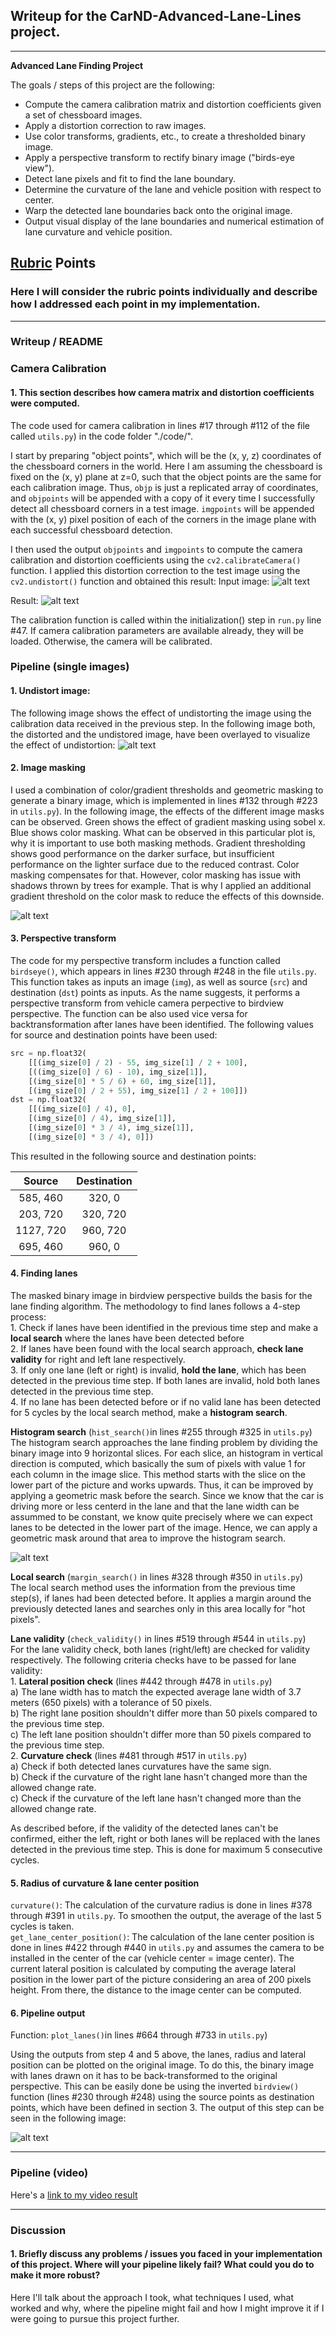## Writeup for the CarND-Advanced-Lane-Lines project.

---

**Advanced Lane Finding Project**

The goals / steps of this project are the following:

* Compute the camera calibration matrix and distortion coefficients given a set of chessboard images.
* Apply a distortion correction to raw images.
* Use color transforms, gradients, etc., to create a thresholded binary image.
* Apply a perspective transform to rectify binary image ("birds-eye view").
* Detect lane pixels and fit to find the lane boundary.
* Determine the curvature of the lane and vehicle position with respect to center.
* Warp the detected lane boundaries back onto the original image.
* Output visual display of the lane boundaries and numerical estimation of lane curvature and vehicle position.

[//]: # (Image References)

[image1]: ./examples/undistort_output.png "Undistorted"
[image2]: ./test_images/test1.jpg "Road Transformed"
[image3]: ./examples/binary_combo_example.jpg "Binary Example"
[image4]: ./examples/warped_straight_lines.jpg "Warp Example"
[image5]: ./examples/color_fit_lines.jpg "Fit Visual"
[image6]: ./examples/example_output.jpg "Output"
[video1]: ./project_video.mp4 "Video"

## [Rubric](https://review.udacity.com/#!/rubrics/571/view) Points

### Here I will consider the rubric points individually and describe how I addressed each point in my implementation.  

---

### Writeup / README

### Camera Calibration

#### 1. This section describes how camera matrix and distortion coefficients were computed.

The code used for camera calibration in lines #17 through #112 of the file called `utils.py`) in the code folder "./code/".

I start by preparing "object points", which will be the (x, y, z) coordinates of the chessboard corners in the world. Here I am assuming the chessboard is fixed on the (x, y) plane at z=0, such that the object points are the same for each calibration image.  Thus, `objp` is just a replicated array of coordinates, and `objpoints` will be appended with a copy of it every time I successfully detect all chessboard corners in a test image.  `imgpoints` will be appended with the (x, y) pixel position of each of the corners in the image plane with each successful chessboard detection.  

I then used the output `objpoints` and `imgpoints` to compute the camera calibration and distortion coefficients using the `cv2.calibrateCamera()` function.  I applied this distortion correction to the test image using the `cv2.undistort()` function and obtained this result: 
Input image:
![alt text](./output_images/calibration_in.jpg)

Result:
![alt text](./output_images/calibration_out.jpg)

The calibration function is called within the initialization() step in `run.py` line #47. If camera calibration parameters are available already, they will be loaded. Otherwise, the camera will be calibrated.

### Pipeline (single images)

#### 1. Undistort image: 

The following image shows the effect of undistorting the image using the calibration data received in the previous step. In the following image both, the distorted and the undistored image, have been overlayed to visualize the effect of undistortion:
![alt text](./output_images/distortion.jpg)

#### 2. Image masking

I used a combination of color/gradient thresholds and geometric masking to generate a binary image, which is implemented in lines #132 through #223 in `utils.py`).  In the following image, the effects of the different image masks can be observed. Green shows the effect of gradient masking using sobel x. Blue shows color masking. 
What can be observed in this particular plot is, why it is important to use both masking methods. Gradient thresholding shows good performance on the darker surface, but insufficient performance on the lighter surface due to the reduced contrast. Color masking compensates for that. However, color masking has issue with shadows thrown by trees for example. That is why I applied an additional gradient threshold on the color mask to reduce the effects of this downside.

![alt text](./output_images/masking.jpg)

#### 3. Perspective transform

The code for my perspective transform includes a function called `birdseye()`, which appears in lines #230 through #248 in the file `utils.py`.  This function takes as inputs an image (`img`), as well as source (`src`) and destination (`dst`) points as inputs. As the name suggests, it performs a perspective transform from vehicle camera perpective to birdview perspective. The function can be also used vice versa for backtransformation after lanes have been identified. The following values for source and destination points have been used:

```python
src = np.float32(
    [[(img_size[0] / 2) - 55, img_size[1] / 2 + 100],
    [((img_size[0] / 6) - 10), img_size[1]],
    [(img_size[0] * 5 / 6) + 60, img_size[1]],
    [(img_size[0] / 2 + 55), img_size[1] / 2 + 100]])
dst = np.float32(
    [[(img_size[0] / 4), 0],
    [(img_size[0] / 4), img_size[1]],
    [(img_size[0] * 3 / 4), img_size[1]],
    [(img_size[0] * 3 / 4), 0]])
```

This resulted in the following source and destination points:

| Source        | Destination   | 
|:-------------:|:-------------:| 
| 585, 460      | 320, 0        | 
| 203, 720      | 320, 720      |
| 1127, 720     | 960, 720      |
| 695, 460      | 960, 0        |

#### 4. Finding lanes

The masked binary image in birdview perspective builds the basis for the lane finding algorithm. The methodology to find lanes follows a 4-step process:  
    1. Check if lanes have been identified in the previous time step and make a **local search** where the lanes have been detected before  
    2. If lanes have been found with the local search approach, **check lane validity** for right and left lane respectively.  
    3. If only one lane (left or right) is invalid, **hold the lane**, which has been detected in the previous time step. If both lanes are invalid, hold both lanes detected in the previous time step.  
    4. If no lane has been detected before or if no valid lane has been detected for 5 cycles by the local search method, make a **histogram search**.  
    
**Histogram search** (`hist_search()`in lines #255 through #325 in `utils.py`)  
The histogram search approaches the lane finding problem by dividing the binary image into 9 horizontal slices. For each slice, an histogram in vertical direction is computed, which basically the sum of pixels with value 1 for each column in the image slice. This method starts with the slice on the lower part of the picture and works upwards. Thus, it can be improved by applying a geometric mask before the search. Since we know that the car is driving more or less centerd in the lane and that the lane width can be assummed to be constant, we know quite precisely where we can expect lanes to be detected in the lower part of the image. Hence, we can apply a geometric mask around that area to improve the histogram search.

![alt text](./output_images/histogram_search.jpg)  

**Local search** (`margin_search()` in lines #328 through #350 in `utils.py`)  
The local search method uses the information from the previous time step(s), if lanes had been detected before. It applies a margin around the previously detected lanes and searches only in this area locally for "hot pixels".

**Lane validity** (`check_validity()` in lines #519 through #544 in `utils.py`)  
For the lane validity check, both lanes (right/left) are checked for validity respectively. The following criteria checks have to be passed for lane validity:  
    1. **Lateral position check** (lines #442 through #478 in `utils.py`)  
       a) The lane width has to match the expected average lane width of 3.7 meters (650 pixels) with a tolerance of 50 pixels.  
       b) The right lane position shouldn't differ more than 50 pixels compared to the previous time step.  
       c) The left lane position shouldn't differ more than 50 pixels compared to the previous time step.  
    2. **Curvature check** (lines #481 through #517 in `utils.py`)  
       a) Check if both detected lanes curvatures have the same sign.  
       b) Check if the curvature of the right lane hasn't changed more than the allowed change rate.  
       c) Check if the curvature of the left lane hasn't changed more than the allowed change rate.  
  
As described before, if the validity of the detected lanes can't be confirmed, either the left, right or both lanes will be replaced with the lanes detected in the previous time step. This is done for maximum 5 consecutive cycles.  

#### 5. Radius of curvature & lane center position

`curvature()`: The calculation of the curvature radius is done in lines #378 through #391 in `utils.py`. To smoothen the output, the average of the last 5 cycles is taken.  
`get_lane_center_position()`: The calculation of the lane center position is done in lines #422 through #440 in `utils.py` and assumes the camera to be installed in the center of the car (vehicle center = image center). The current lateral position is calculated by computing the average lateral position in the lower part of the picture considering an area of 200 pixels height. From there, the distance to the image center can be computed.  

#### 6. Pipeline output 
Function: `plot_lanes()`in lines #664 through #733 in `utils.py`)  

Using the outputs from step 4 and 5 above, the lanes, radius and lateral position can be plotted on the original image. To do this, the binary image with lanes drawn on it has to be back-transformed to the original perspective. This can be easily done be using the inverted `birdview()` function (lines #230 through #248) using the source points as destination points, which have been defined in section 3. The output of this step can be seen in the following image:

![alt text](./output_images/output2.jpg)  

---

### Pipeline (video)

Here's a [link to my video result](./project_video.mp4)

---

### Discussion

#### 1. Briefly discuss any problems / issues you faced in your implementation of this project.  Where will your pipeline likely fail?  What could you do to make it more robust?

Here I'll talk about the approach I took, what techniques I used, what worked and why, where the pipeline might fail and how I might improve it if I were going to pursue this project further.  
